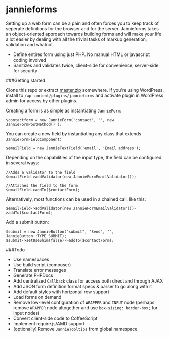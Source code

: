 jannieforms
===========

Setting up a web form can be a pain and often forces you to keep track of seperate definitions for the browser and for the server. Jannieforms takes an object-oriented approach towards building forms and will make your life a lot easier by dealing with all the trivial tasks of markup generation, validation and whatnot.

 - Define entires form using just PHP. No manual HTML or javascript coding involved
 - Sanitizes and validates twice, client-side for convenience, server-side for security

###Getting started

Clone this repo or extract [master.zip](https://github.com/jmversteeg/jannieforms/archive/master.zip) somewhere.
If you're using WordPress, install to `/wp-content/plugins/jannieforms` and activate plugin in WordPress admin for access by other plugins.

Creating a form is as simple as instantiating `JannieForm`:

    $contactform = new JannieForm('contact', '', new JannieFormPostMethod() );

You can create a new field by instantiating any class that extends `JannieFormFieldComponent`:

    $emailField = new JannieTextField('email', 'Email address');

Depending on the capabilities of the input type, the field can be configured in several ways:

    //Adds a validator to the field
    $emailField->addValidator(new JannieFormEmailValidator());
    
    //Attaches the field to the form
    $emailField->addTo($contactForm);

Alternatively, most functions can be used in a chained call, like this:

    $emailField->addValidator(new JannieFormEmailValidator())->addTo($contactForm);

Add a submit button:

    $submit = new JannieButton("submit", "Send", "", JannieButton::TYPE_SUBMIT);
    $submit->setUseShim(false)->addTo($contactForm);

###Todo

 - Use namespaces
 - Use build script (composer)
 - Translate error messages
 - Generate PHPDocs
 - Add centralized `Callback` class for access both direct and through AJAX
 - Add JSON form definition format specs & parser to go along with it
 - Add default styles with horizontal row support
 - Load forms on demand
 - Remove low-level configuration of `WRAPPER` and `INPUT` node (perhaps remove `WRAPPER` node altogether and use `box-sizing: border-box;` for input nodes)
 - Convert client-side code to CoffeeScript
 - Implement require.js/AMD support
 - (optionally) Remove `JannieTooltips` from global namespace
